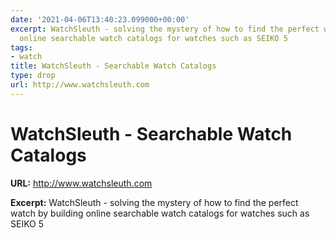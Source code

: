 ```yaml
---
date: '2021-04-06T13:40:23.099000+00:00'
excerpt: WatchSleuth - solving the mystery of how to find the perfect watch by building
  online searchable watch catalogs for watches such as SEIKO 5
tags:
- watch
title: WatchSleuth - Searchable Watch Catalogs
type: drop
url: http://www.watchsleuth.com
---
```


# WatchSleuth - Searchable Watch Catalogs

**URL:** http://www.watchsleuth.com

**Excerpt:** WatchSleuth - solving the mystery of how to find the perfect watch by building online searchable watch catalogs for watches such as SEIKO 5
